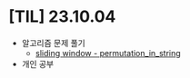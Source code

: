 # [TIL] 23.10.04

* 알고리즘 문제 풀기
  * [sliding window -  permutation_in_string](../java_algorithm/leetcode/src/permutation_in_string/Solution231004.java)
* 개인 공부
  